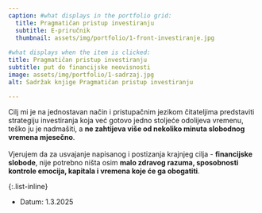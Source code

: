 ```yaml
---
caption: #what displays in the portfolio grid:
  title: Pragmatičan pristup investiranju
  subtitle: E-priručnik 
  thumbnail: assets/img/portfolio/1-front-investiranje.jpg
  
#what displays when the item is clicked:
title: Pragmatičan pristup investiranju
subtitle: put do financijske neovisnosti
image: assets/img/portfolio/1-sadrzaj.jpg
alt: Sadržak knjige Pragmatičan pristup investiranju

---
```

Cilj mi je na jednostavan način i pristupačnim jezikom čitateljima predstaviti strategiju investiranja koja već gotovo jedno stoljeće odolijeva vremenu, teško ju je nadmašiti, a **ne zahtijeva više od nekoliko minuta slobodnog vremena mjesečno**.
<br><br>Vjerujem da za usvajanje napisanog i postizanja krajnjeg cilja - **financijske slobode**, nije potrebno ništa osim **malo zdravog razuma, sposobnosti kontrole emocija, kapitala i vremena koje će ga obogatiti**.

{:.list-inline} 
- Datum: 1.3.2025


